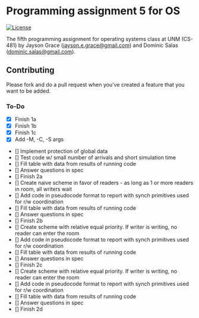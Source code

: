 # Programming assignment 5 for OS

[![License](http://img.shields.io/:license-mit-blue.svg)](http://doge.mit-license.org)

The fifth programming assignment for operating systems class at UNM (CS-481) by Jayson Grace (jayson.e.grace@gmail.com) and Dominic Salas (dominic.salas@gmail.com).

## Contributing
Please fork and do a pull request when you've created a feature that you want to be added.

### To-Do
- [x] Finish 1a
- [x] Finish 1b
- [x] Finish 1c
- [x] Add -M, -C, -S args
- [] Implement protection of global data
- [] Test code w/ small number of arrivals and short simulation time
- [] Fill table with data from results of running code
- [] Answer questions in spec
- [] Finish 2a
- [] Create naive scheme in favor of readers - as long as 1 or more readers in room, all writers wait
- [] Add code in pseudocode format to report with synch primitives used for r/w coordination
- [] Fill table with data from results of running code
- [] Answer questions in spec
- [] Finish 2b
- [] Create scheme with relative equal priority. If writer is writing, no reader can enter the room
- [] Add code in pseudocode format to report with synch primitives used for r/w coordination
- [] Fill table with data from results of running code
- [] Answer questions in spec
- [] Finish 2c
- [] Create scheme with relative equal priority. If writer is writing, no reader can enter the room
- [] Add code in pseudocode format to report with synch primitives used for r/w coordination
- [] Fill table with data from results of running code
- [] Answer questions in spec
- [] Finish 2d
